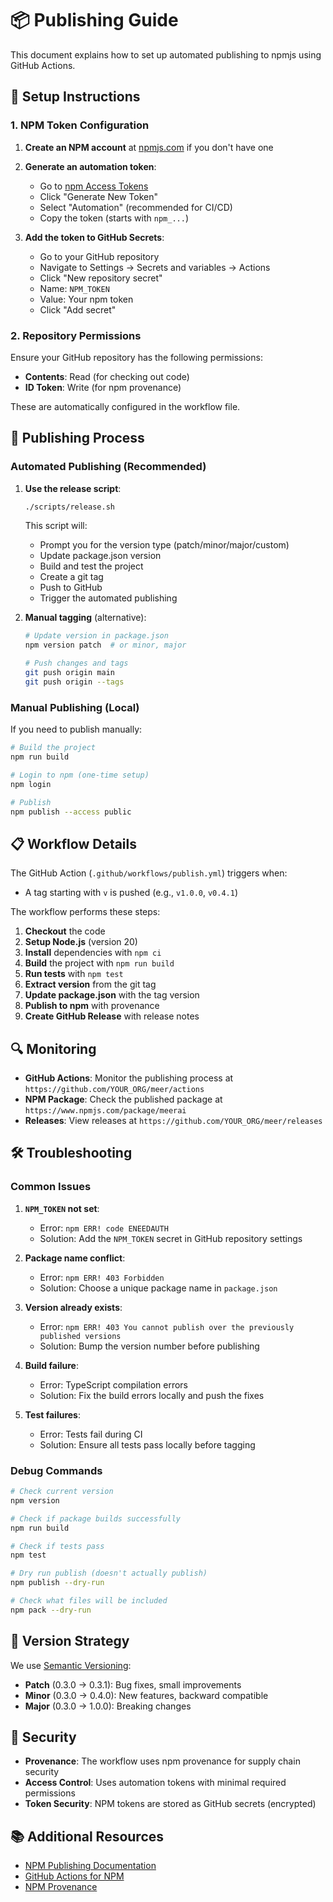 # 📦 Publishing Guide

This document explains how to set up automated publishing to npmjs using GitHub Actions.

## 🔧 Setup Instructions

### 1. NPM Token Configuration

1. **Create an NPM account** at [npmjs.com](https://www.npmjs.com) if you don't have one
2. **Generate an automation token**:
   - Go to [npm Access Tokens](https://www.npmjs.com/settings/tokens)
   - Click "Generate New Token" 
   - Select "Automation" (recommended for CI/CD)
   - Copy the token (starts with `npm_...`)

3. **Add the token to GitHub Secrets**:
   - Go to your GitHub repository
   - Navigate to Settings → Secrets and variables → Actions
   - Click "New repository secret"
   - Name: `NPM_TOKEN`
   - Value: Your npm token
   - Click "Add secret"

### 2. Repository Permissions

Ensure your GitHub repository has the following permissions:
- **Contents**: Read (for checking out code)
- **ID Token**: Write (for npm provenance)

These are automatically configured in the workflow file.

## 🚀 Publishing Process

### Automated Publishing (Recommended)

1. **Use the release script**:
   ```bash
   ./scripts/release.sh
   ```
   
   This script will:
   - Prompt you for the version type (patch/minor/major/custom)
   - Update package.json version
   - Build and test the project
   - Create a git tag
   - Push to GitHub
   - Trigger the automated publishing

2. **Manual tagging** (alternative):
   ```bash
   # Update version in package.json
   npm version patch  # or minor, major
   
   # Push changes and tags
   git push origin main
   git push origin --tags
   ```

### Manual Publishing (Local)

If you need to publish manually:

```bash
# Build the project
npm run build

# Login to npm (one-time setup)
npm login

# Publish
npm publish --access public
```

## 📋 Workflow Details

The GitHub Action (`.github/workflows/publish.yml`) triggers when:
- A tag starting with `v` is pushed (e.g., `v1.0.0`, `v0.4.1`)

The workflow performs these steps:
1. **Checkout** the code
2. **Setup Node.js** (version 20)
3. **Install** dependencies with `npm ci`
4. **Build** the project with `npm run build`
5. **Run tests** with `npm test`
6. **Extract version** from the git tag
7. **Update package.json** with the tag version
8. **Publish to npm** with provenance
9. **Create GitHub Release** with release notes

## 🔍 Monitoring

- **GitHub Actions**: Monitor the publishing process at `https://github.com/YOUR_ORG/meer/actions`
- **NPM Package**: Check the published package at `https://www.npmjs.com/package/meerai`
- **Releases**: View releases at `https://github.com/YOUR_ORG/meer/releases`

## 🛠 Troubleshooting

### Common Issues

1. **`NPM_TOKEN` not set**:
   - Error: `npm ERR! code ENEEDAUTH`
   - Solution: Add the `NPM_TOKEN` secret in GitHub repository settings

2. **Package name conflict**:
   - Error: `npm ERR! 403 Forbidden`
   - Solution: Choose a unique package name in `package.json`

3. **Version already exists**:
   - Error: `npm ERR! 403 You cannot publish over the previously published versions`
   - Solution: Bump the version number before publishing

4. **Build failure**:
   - Error: TypeScript compilation errors
   - Solution: Fix the build errors locally and push the fixes

5. **Test failures**:
   - Error: Tests fail during CI
   - Solution: Ensure all tests pass locally before tagging

### Debug Commands

```bash
# Check current version
npm version

# Check if package builds successfully
npm run build

# Check if tests pass
npm test

# Dry run publish (doesn't actually publish)
npm publish --dry-run

# Check what files will be included
npm pack --dry-run
```

## 📝 Version Strategy

We use [Semantic Versioning](https://semver.org/):
- **Patch** (0.3.0 → 0.3.1): Bug fixes, small improvements
- **Minor** (0.3.0 → 0.4.0): New features, backward compatible
- **Major** (0.3.0 → 1.0.0): Breaking changes

## 🔐 Security

- **Provenance**: The workflow uses npm provenance for supply chain security
- **Access Control**: Uses automation tokens with minimal required permissions
- **Token Security**: NPM tokens are stored as GitHub secrets (encrypted)

## 📚 Additional Resources

- [NPM Publishing Documentation](https://docs.npmjs.com/packages-and-modules/contributing-packages-to-the-registry)
- [GitHub Actions for NPM](https://docs.github.com/en/actions/publishing-packages/publishing-nodejs-packages)
- [NPM Provenance](https://docs.npmjs.com/generating-provenance-statements)